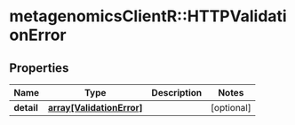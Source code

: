 # metagenomicsClientR::HTTPValidationError

## Properties
Name | Type | Description | Notes
------------ | ------------- | ------------- | -------------
**detail** | [**array[ValidationError]**](ValidationError.md) |  | [optional] 


